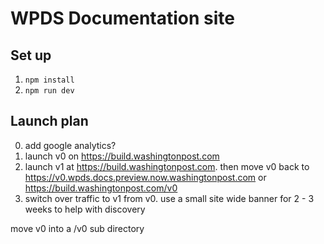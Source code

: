 # WPDS Documentation site

## Set up

1. `npm install`
1. `npm run dev`

## Launch plan

0. add google analytics?
1. launch v0 on https://build.washingtonpost.com
2. launch v1 at https://build.washingtonpost.com. then move v0 back to https://v0.wpds.docs.preview.now.washingtonpost.com or https://build.washingtonpost.com/v0
3. switch over traffic to v1 from v0. use a small site wide banner for 2 - 3 weeks to help with discovery

move v0 into a /v0 sub directory
